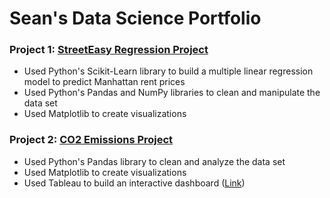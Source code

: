 # Sean's Data Science Portfolio


### Project 1: [StreetEasy Regression Project](https://github.com/seanjkk/streeteasy-regression-project)

- Used Python's Scikit-Learn library to build a multiple linear regression model to predict Manhattan rent prices
- Used Python's Pandas and NumPy libraries to clean and manipulate the data set
- Used Matplotlib to create visualizations 

### Project 2: [CO2 Emissions Project](https://github.com/seanjkk/co2-emissions-project)

- Used Python's Pandas library to clean and analyze the data set
- Used Matplotlib to create visualizations 
- Used Tableau to build an interactive dashboard ([Link](https://public.tableau.com/app/profile/sean7198/viz/CarbonDioxideEmissions_16432672351780/Dashboard))
